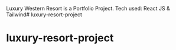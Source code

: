 Luxury Western Resort is a Portfolio Project.
Tech used: React JS & Tailwind# luxury-resort-project
# luxury-resort-project
